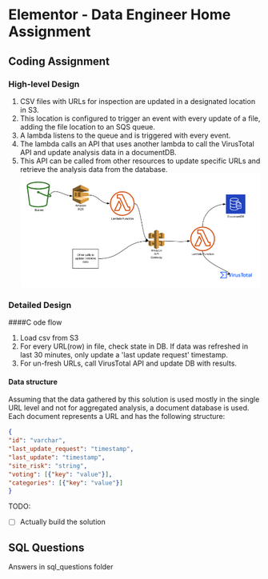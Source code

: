 # Elementor - Data Engineer Home Assignment

## Coding Assignment

### High-level Design

1. CSV files with URLs for inspection are updated in a designated location in S3.
2. This location is configured to trigger an event with every update of a file, adding the file location to an SQS queue.
3. A lambda listens to the queue and is triggered with every event.
4. The lambda calls an API that uses another lambda to call the VirusTotal API and update analysis data in a documentDB.
4. This API can be called from other resources to update specific URLs and retrieve the analysis data from the database.
![pic](pics/high_levels.png)

### Detailed Design
####C ode flow
1. Load csv from S3
2. For every URL(row) in file, check state in DB. If data was refreshed in last 30 minutes, only update a 'last update request' timestamp.
3. For un-fresh URLs, call VirusTotal API and update DB with results.

#### Data structure
Assuming that the data gathered by this solution is used mostly in the single URL level and not for aggregated analysis, a document database is used.
Each document represents a URL and has the following structure:
```json
{
"id": "varchar",
"last_update_request": "timestamp",
"last_update": "timestamp",
"site_risk": "string",
"voting": [{"key": "value"}],
"categories": [{"key": "value"}] 
}
```
TODO: 
- [ ] Actually build the solution


## SQL Questions
Answers in sql_questions folder